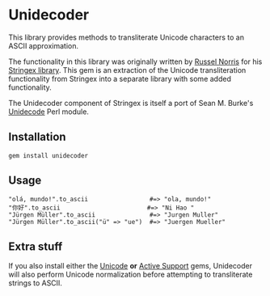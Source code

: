 # Unidecoder

This library provides methods to transliterate Unicode characters to an ASCII
approximation.

The functionality in this library was originally written by [Russel Norris](http://github.com/rsl)
for his [Stringex library](http://github.com/rsl/stringex). This gem is an
extraction of the Unicode transliteration functionality from Stringex into a
separate library with some added functionality.

The Unidecoder component of Stringex is itself a port of Sean M. Burke's
[Unidecode](http://search.cpan.org/dist/Text-Unidecode/lib/Text/Unidecode.pm)
Perl module.

## Installation

    gem install unidecoder

## Usage

    "olá, mundo!".to_ascii                 #=> "ola, mundo!"
    "你好".to_ascii                        #=> "Ni Hao "
    "Jürgen Müller".to_ascii               #=> "Jurgen Muller"
    "Jürgen Müller".to_ascii("ü" => "ue")  #=> "Juergen Mueller"

## Extra stuff

If you also install either the [Unicode](http://github.com/blackwinter/unicode)
**or** [Active Support](http://github.com/rails/rails) gems, Unidecoder will
also perform Unicode normalization before attempting to transliterate strings
to ASCII.
